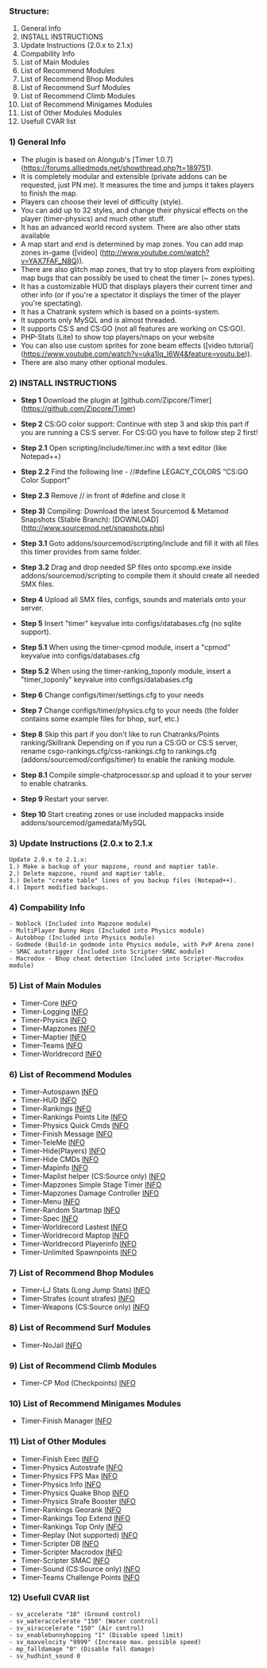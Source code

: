 ### Structure:
1. General Info
2. INSTALL INSTRUCTIONS
3. Update Instructions (2.0.x to 2.1.x)
4. Compability Info
5. List of Main Modules
6. List of Recommend Modules
7. List of Recommend Bhop Modules
8. List of Recommend Surf Modules
9. List of Recommend Climb Modules
10. List of Recommend Minigames Modules
11. List of Other Modules Modules
12. Usefull CVAR list

### 1) General Info

* The plugin is based on Alongub's [Timer 1.0.7] (https://forums.alliedmods.net/showthread.php?t=189751).
* It is completely modular and extensible (private addons can be requested, just PN me).
It measures the time and jumps it takes players to finish the map.
* Players can choose their level of difficulty (style). 
* You can add up to 32 styles, and change their physical effects on the player (timer-physics) and much other stuff.
* It has an advanced world record system. There are also other stats available
* A map start and end is determined by map zones. You can add map zones in-game ([video] (http://www.youtube.com/watch?v=YAX7FAF_N8Q)). 
* There are also glitch map zones, that try to stop players from exploiting map bugs that can possibly be used to cheat the timer (~ zones types).
* It has a customizable HUD that displays players their current timer and other info (or if you're a spectator it displays the timer of the player you're spectating).
* It has a Chatrank system which is based on a points-system.
* It supports only MySQL and is almost threaded.
* It supports CS:S and CS:GO (not all features are working on CS:GO).
* PHP-Stats (Lite) to show top players/maps on your website
* You can also use custom sprites for zone beam effects ([video tutorial] (https://www.youtube.com/watch?v=uka1Iq_I6W4&feature=youtu.be)).
* There are also many other optional modules.

### 2) INSTALL INSTRUCTIONS

* **Step 1** Download the plugin at [github.com/Zipcore/Timer] (https://github.com/Zipcore/Timer)
	
* **Step 2** CS:GO color support: Continue with step 3 and skip this part if you are running a CS:S server. For CS:GO you have to follow step 2 first!
 * **Step 2.1** Open scripting/include/timer.inc with a text editor (like Notepad++)
 * **Step 2.2** Find the following line - //#define LEGACY_COLORS "CS:GO Color Support"
 * **Step 2.3** Remove // in front of #define and close it

* **Step 3)** Compiling: Download the latest Sourcemod & Metamod Snapshots (Stable Branch): [DOWNLOAD] (http://www.sourcemod.net/snapshots.php)
 * **Step 3.1** Goto addons/sourcemod/scripting/include and fill it with all files this timer provides from same folder.
 * **Step 3.2** Drag and drop needed SP files onto spcomp.exe inside addons/sourcemod/scripting to compile them it should create all needed SMX files.	

* **Step 4** Upload all SMX files, configs, sounds and materials onto your server.

* **Step 5** Insert "timer" keyvalue into configs/databases.cfg (no sqlite support).
 * **Step 5.1** When using the timer-cpmod module, insert a "cpmod" keyvalue into configs/databases.cfg
 * **Step 5.2** When using the timer-ranking_toponly module, insert a "timer_toponly" keyvalue into configs/databases.cfg

* **Step 6** Change configs/timer/settings.cfg to your needs

* **Step 7** Change configs/timer/physics.cfg to your needs (the folder contains some example files for bhop, surf, etc.)

* **Step 8** Skip this part if you don't like to run Chatranks/Points ranking/Skillrank
Depending on if you run a CS:GO or CS:S server, rename csgo-rankings.cfg/css-rankings.cfg to rankings.cfg (addons/sourcemod/configs/timer) to enable the ranking module.
 * **Step 8.1** Compile simple-chatprocessor.sp  and upload it to your server to enable chatranks.

* **Step 9** Restart your server.

* **Step 10** Start creating zones or use included mappacks inside addons/sourcemod/gamedata/MySQL

### 3) Update Instructions (2.0.x to 2.1.x

	Update 2.0.x to 2.1.x:
	1.) Make a backup of your mapzone, round and maptier table.
	2.) Delete mapzone, round and maptier table.
	3.) Delete "create table" lines of you backup files (Notepad++).
	4.) Import modified backups.

### 4) Compability Info

	- Noblock (Included into Mapzone module)
	- MultiPlayer Bunny Hops (Included into Physics module)
	- Autobhop (Included into Physics module)
	- Godmode (Build-in godmode into Physics module, with PvP Arena zone)
	- SMAC autotrigger (Included into Scripter-SMAC module)
	- Macrodox - Bhop cheat detection (Included into Scripter-Macrodox module)

### 5) List of Main Modules

* Timer-Core [INFO](https://github.com/Zipcore/Timer/blob/master/timer_info/timer-core.txt)
* Timer-Logging [INFO](https://github.com/Zipcore/Timer/blob/master/timer_info/timer-logging.txt)
* Timer-Physics [INFO](https://github.com/Zipcore/Timer/blob/master/timer_info/timer-physics.txt)
* Timer-Mapzones [INFO](https://github.com/Zipcore/Timer/blob/master/timer_info/timer-mapzones.txt)
* Timer-Maptier [INFO](https://github.com/Zipcore/Timer/blob/master/timer_info/timer-maptier.txt)
* Timer-Teams [INFO](https://github.com/Zipcore/Timer/blob/master/timer_info/timer-teams.txt)
* Timer-Worldrecord [INFO](https://github.com/Zipcore/Timer/blob/master/timer_info/timer-worldrecord.txt)
    
### 6) List of Recommend Modules

* Timer-Autospawn [INFO](https://github.com/Zipcore/Timer/blob/master/timer_info/timer-autospawn.txt)
* Timer-HUD [INFO](https://github.com/Zipcore/Timer/blob/master/timer_info/timer-hud.txt)
* Timer-Rankings [INFO](https://github.com/Zipcore/Timer/blob/master/timer_info/timer-rankings.txt)
* Timer-Rankings Points Lite [INFO](https://github.com/Zipcore/Timer/blob/master/timer_info/timer-rankings_points_lite.txt)
* Timer-Physics Quick Cmds [INFO](https://github.com/Zipcore/Timer/blob/master/timer_info/timer-physics_quickcmds.txt)
* Timer-Finish Message [INFO](https://github.com/Zipcore/Timer/blob/master/timer_info/timer-finish_msg.txt)
* Timer-TeleMe [INFO](https://github.com/Zipcore/Timer/blob/master/timer_info/timer-teleme.txt)
* Timer-Hide(Players) [INFO](https://github.com/Zipcore/Timer/blob/master/timer_info/timer-hide.txt)
* Timer-Hide CMDs [INFO](https://github.com/Zipcore/Timer/blob/master/timer_info/timer-hidecmds.txt)
* Timer-Mapinfo [INFO](https://github.com/Zipcore/Timer/blob/master/timer_info/timer-mapinfo.txt)
* Timer-Maplist helper (CS:Source only) [INFO](https://github.com/Zipcore/Timer/blob/master/timer_info/timer-maplist-helper.txt)
* Timer-Mapzones Simple Stage Timer [INFO](https://github.com/Zipcore/Timer/blob/master/timer_info/timer-mapzones_simple_stage_timer.txt)
* Timer-Mapzones Damage Controller [INFO](https://github.com/Zipcore/Timer/blob/master/timer_info/timer-mapzones_damage_controller.txt)
* Timer-Menu [INFO](https://github.com/Zipcore/Timer/blob/master/timer_info/timer-menu.txt)
* Timer-Random Startmap [INFO](https://github.com/Zipcore/Timer/blob/master/timer_info/timer-random_startmap.txt)
* Timer-Spec [INFO](https://github.com/Zipcore/Timer/blob/master/timer_info/timer-spec.txt)
* Timer-Worldrecord Lastest [INFO](https://github.com/Zipcore/Timer/blob/master/timer_info/timer-worldrecord_latest.txt)
* Timer-Worldrecord Maptop [INFO](https://github.com/Zipcore/Timer/blob/master/timer_info/timer-worldrecord_maptop.txt)
* Timer-Worldrecord Playerinfo [INFO](https://github.com/Zipcore/Timer/blob/master/timer_info/timer-worldrecord_playerinfo.txt)
* Timer-Unlimited Spawnpoints [INFO](https://github.com/Zipcore/Timer/blob/master/timer_info/timer-unlimited-spawnpoints.txt)

### 7) List of Recommend Bhop Modules

* Timer-LJ Stats (Long Jump Stats) [INFO](https://github.com/Zipcore/Timer/blob/master/timer_info/timer-ljstats.txt)
* Timer-Strafes (count strafes) [INFO](https://github.com/Zipcore/Timer/blob/master/timer_info/timer-strafes.txt)
* Timer-Weapons (CS:Source only) [INFO](https://github.com/Zipcore/Timer/blob/master/timer_info/timer-weapons.txt)

### 8) List of Recommend Surf Modules

* Timer-NoJail [INFO](https://github.com/Zipcore/Timer/blob/master/timer_info/timer-nojail.txt)

### 9) List of Recommend Climb Modules

* Timer-CP Mod (Checkpoints) [INFO](https://github.com/Zipcore/Timer/blob/master/timer_info/timer-cpmod.txt)

### 10) List of Recommend Minigames Modules

* Timer-Finish Manager [INFO](https://github.com/Zipcore/Timer/blob/master/timer_info/timer-finish_manager.txt)

### 11) List of Other Modules

* Timer-Finish Exec [INFO](https://github.com/Zipcore/Timer/blob/master/timer_info/timer-finish_exec.txt)
* Timer-Physics Autostrafe [INFO](https://github.com/Zipcore/Timer/blob/master/timer_info/timer-physics_autostrafe.txt)
* Timer-Physics FPS Max [INFO](https://github.com/Zipcore/Timer/blob/master/timer_info/timer-physics_fpsmax.txt)
* Timer-Physics Info [INFO](https://github.com/Zipcore/Timer/blob/master/timer_info/timer-physics_info.txt)
* Timer-Physics Quake Bhop [INFO](https://github.com/Zipcore/Timer/blob/master/timer_info/timer-physics_quakehop.txt)
* Timer-Physics Strafe Booster [INFO](https://github.com/Zipcore/Timer/blob/master/timer_info/timer-physics_strafebooster.txt)
* Timer-Rankings Georank [INFO](https://github.com/Zipcore/Timer/blob/master/timer_info/timer-rankings_georank.txt)
* Timer-Rankings Top Extend [INFO](https://github.com/Zipcore/Timer/blob/master/timer_info/timer-rankings_top_extend.txt)
* Timer-Rankings Top Only [INFO](https://github.com/Zipcore/Timer/blob/master/timer_info/timer-rankings_toponly.txt)
* Timer-Replay (Not supported) [INFO](https://github.com/Zipcore/Timer/blob/master/timer_info/timer-replay.txt)
* Timer-Scripter DB [INFO](https://github.com/Zipcore/Timer/blob/master/timer_info/timer-scripter_db.txt)
* Timer-Scripter Macrodox [INFO](https://github.com/Zipcore/Timer/blob/master/timer_info/timer-scripter_macrodox.txt)
* Timer-Scripter SMAC [INFO](https://github.com/Zipcore/Timer/blob/master/timer_info/timer-scripter_smac.txt)
* Timer-Sound (CS:Source only) [INFO](https://github.com/Zipcore/Timer/blob/master/timer_info/timer-sound.txt)
* Timer-Teams Challenge Points [INFO](https://github.com/Zipcore/Timer/blob/master/timer_info/timer-teams_challenge_points.txt)
	
### 12) Usefull CVAR list

	- sv_accelerate "10" (Ground control)
	- sv_wateraccelerate "150" (Water control)
	- sv_airaccelerate "150" (Air control)
	- sv_enablebunnyhopping "1" (Disable speed limit)
	- sv_maxvelocity "9999" (Increase max. possible speed)
	- mp_falldamage "0" (Disable fall damage)
	- sv_hudhint_sound 0